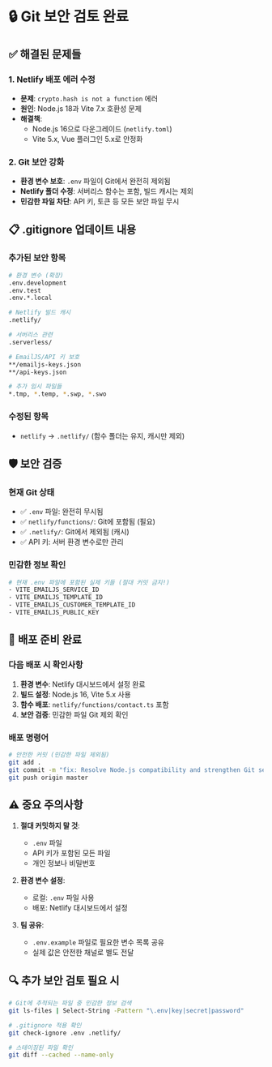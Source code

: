 # 🔒 Git 보안 검토 완료

## ✅ 해결된 문제들

### 1. **Netlify 배포 에러 수정**
- **문제**: `crypto.hash is not a function` 에러
- **원인**: Node.js 18과 Vite 7.x 호환성 문제
- **해결책**: 
  - Node.js 16으로 다운그레이드 (`netlify.toml`)
  - Vite 5.x, Vue 플러그인 5.x로 안정화

### 2. **Git 보안 강화**
- **환경 변수 보호**: `.env` 파일이 Git에서 완전히 제외됨
- **Netlify 폴더 수정**: 서버리스 함수는 포함, 빌드 캐시는 제외
- **민감한 파일 차단**: API 키, 토큰 등 모든 보안 파일 무시

## 📋 .gitignore 업데이트 내용

### 추가된 보안 항목
```bash
# 환경 변수 (확장)
.env.development
.env.test
.env.*.local

# Netlify 빌드 캐시
.netlify/

# 서버리스 관련
.serverless/

# EmailJS/API 키 보호
**/emailjs-keys.json
**/api-keys.json

# 추가 임시 파일들
*.tmp, *.temp, *.swp, *.swo
```

### 수정된 항목
- `netlify` → `.netlify/` (함수 폴더는 유지, 캐시만 제외)

## 🛡️ 보안 검증

### 현재 Git 상태
- ✅ `.env` 파일: 완전히 무시됨
- ✅ `netlify/functions/`: Git에 포함됨 (필요)
- ✅ `.netlify/`: Git에서 제외됨 (캐시)
- ✅ API 키: 서버 환경 변수로만 관리

### 민감한 정보 확인
```bash
# 현재 .env 파일에 포함된 실제 키들 (절대 커밋 금지!)
- VITE_EMAILJS_SERVICE_ID
- VITE_EMAILJS_TEMPLATE_ID  
- VITE_EMAILJS_CUSTOMER_TEMPLATE_ID
- VITE_EMAILJS_PUBLIC_KEY
```

## 🚀 배포 준비 완료

### 다음 배포 시 확인사항
1. **환경 변수**: Netlify 대시보드에서 설정 완료
2. **빌드 설정**: Node.js 16, Vite 5.x 사용
3. **함수 배포**: `netlify/functions/contact.ts` 포함
4. **보안 검증**: 민감한 파일 Git 제외 확인

### 배포 명령어
```bash
# 안전한 커밋 (민감한 파일 제외됨)
git add .
git commit -m "fix: Resolve Node.js compatibility and strengthen Git security"
git push origin master
```

## ⚠️ 중요 주의사항

1. **절대 커밋하지 말 것**:
   - `.env` 파일
   - API 키가 포함된 모든 파일
   - 개인 정보나 비밀번호

2. **환경 변수 설정**:
   - 로컬: `.env` 파일 사용
   - 배포: Netlify 대시보드에서 설정

3. **팀 공유**:
   - `.env.example` 파일로 필요한 변수 목록 공유
   - 실제 값은 안전한 채널로 별도 전달

## 🔍 추가 보안 검토 필요 시

```bash
# Git에 추적되는 파일 중 민감한 정보 검색
git ls-files | Select-String -Pattern "\.env|key|secret|password"

# .gitignore 적용 확인
git check-ignore .env .netlify/

# 스테이징된 파일 확인
git diff --cached --name-only
```
